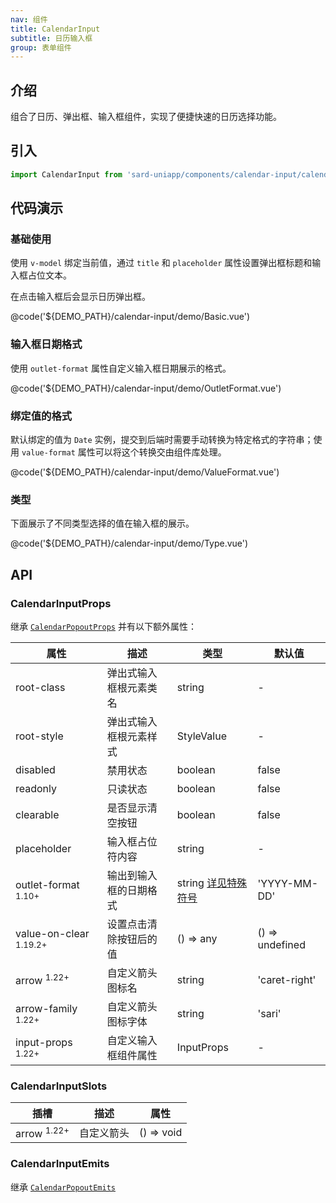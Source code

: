 ```yaml
---
nav: 组件
title: CalendarInput
subtitle: 日历输入框
group: 表单组件
---
```


## 介绍

组合了日历、弹出框、输入框组件，实现了便捷快速的日历选择功能。

## 引入

```ts
import CalendarInput from 'sard-uniapp/components/calendar-input/calendar-input.vue'
```

## 代码演示

### 基础使用

使用 `v-model` 绑定当前值，通过 `title` 和 `placeholder` 属性设置弹出框标题和输入框占位文本。

在点击输入框后会显示日历弹出框。

@code('${DEMO_PATH}/calendar-input/demo/Basic.vue')

### 输入框日期格式

使用 `outlet-format` 属性自定义输入框日期展示的格式。

@code('${DEMO_PATH}/calendar-input/demo/OutletFormat.vue')

### 绑定值的格式

默认绑定的值为 `Date` 实例，提交到后端时需要手动转换为特定格式的字符串；使用 `value-format` 属性可以将这个转换交由组件库处理。

@code('${DEMO_PATH}/calendar-input/demo/ValueFormat.vue')

### 类型

下面展示了不同类型选择的值在输入框的展示。

@code('${DEMO_PATH}/calendar-input/demo/Type.vue')

## API

### CalendarInputProps

继承 [`CalendarPopoutProps`](./calendar-popout#CalendarPopoutProps) 并有以下额外属性：

| 属性                              | 描述                   | 类型                                                      | 默认值          |
| --------------------------------- | ---------------------- | --------------------------------------------------------- | --------------- |
| root-class                        | 弹出式输入框根元素类名 | string                                                    | -               |
| root-style                        | 弹出式输入框根元素样式 | StyleValue                                                | -               |
| disabled                          | 禁用状态               | boolean                                                   | false           |
| readonly                          | 只读状态               | boolean                                                   | false           |
| clearable                         | 是否显示清空按钮       | boolean                                                   | false           |
| placeholder                       | 输入框占位符内容       | string                                                    | -               |
| outlet-format <sup>1.10+</sup>    | 输出到输入框的日期格式 | string [详见特殊符号](../utilities/date#日期格式特殊符号) | 'YYYY-MM-DD'    |
| value-on-clear <sup>1.19.2+</sup> | 设置点击清除按钮后的值 | () => any                                                 | () => undefined |
| arrow <sup>1.22+</sup>            | 自定义箭头图标名       | string                                                    | 'caret-right'   |
| arrow-family <sup>1.22+</sup>     | 自定义箭头图标字体     | string                                                    | 'sari'          |
| input-props <sup>1.22+</sup>      | 自定义输入框组件属性   | InputProps                                                | -               |

### CalendarInputSlots

| 插槽                   | 描述       | 属性       |
| ---------------------- | ---------- | ---------- |
| arrow <sup>1.22+</sup> | 自定义箭头 | () => void |

### CalendarInputEmits

继承 [`CalendarPopoutEmits`](./calendar-popout#CalendarPopoutEmits)
